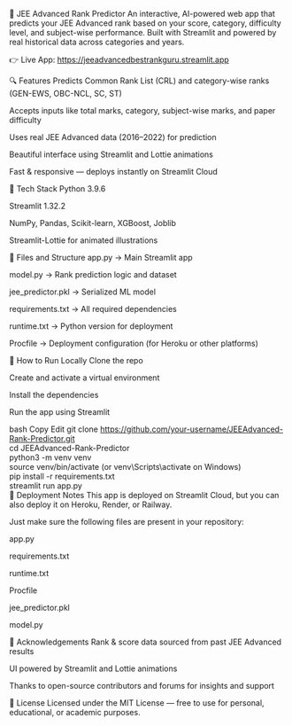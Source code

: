 🚀 JEE Advanced Rank Predictor
An interactive, AI-powered web app that predicts your JEE Advanced rank based on your score, category, difficulty level, and subject-wise performance. Built with Streamlit and powered by real historical data across categories and years.

👉 Live App: https://jeeadvancedbestrankguru.streamlit.app

🔍 Features
Predicts Common Rank List (CRL) and category-wise ranks (GEN-EWS, OBC-NCL, SC, ST)

Accepts inputs like total marks, category, subject-wise marks, and paper difficulty

Uses real JEE Advanced data (2016–2022) for prediction

Beautiful interface using Streamlit and Lottie animations

Fast & responsive — deploys instantly on Streamlit Cloud

🧠 Tech Stack
Python 3.9.6

Streamlit 1.32.2

NumPy, Pandas, Scikit-learn, XGBoost, Joblib

Streamlit-Lottie for animated illustrations

📁 Files and Structure
app.py → Main Streamlit app

model.py → Rank prediction logic and dataset

jee_predictor.pkl → Serialized ML model

requirements.txt → All required dependencies

runtime.txt → Python version for deployment

Procfile → Deployment configuration (for Heroku or other platforms)

🧪 How to Run Locally
Clone the repo

Create and activate a virtual environment

Install the dependencies

Run the app using Streamlit

bash
Copy
Edit
git clone https://github.com/your-username/JEEAdvanced-Rank-Predictor.git  
cd JEEAdvanced-Rank-Predictor  
python3 -m venv venv  
source venv/bin/activate  (or venv\Scripts\activate on Windows)  
pip install -r requirements.txt  
streamlit run app.py  
🚀 Deployment Notes
This app is deployed on Streamlit Cloud, but you can also deploy it on Heroku, Render, or Railway.

Just make sure the following files are present in your repository:

app.py

requirements.txt

runtime.txt

Procfile

jee_predictor.pkl

model.py

🙌 Acknowledgements
Rank & score data sourced from past JEE Advanced results

UI powered by Streamlit and Lottie animations

Thanks to open-source contributors and forums for insights and support

📄 License
Licensed under the MIT License — free to use for personal, educational, or academic purposes.
